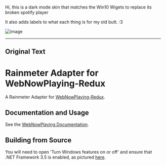 Hi, this is a dark mode skin that matches the Win10 Wigets to replace its broken spotify player

It also adds labels to what each thing is for my old butt. :3



![image](https://github.com/MondoCat/WebNowPlaying-Rainmeter-Win10-Widgets-Dark-Skin/assets/123789500/ce44c394-10cb-4c59-8c77-44b8ce272ff5)




----------
Original Text
----------


# Rainmeter Adapter for WebNowPlaying-Redux

A Rainmeter Adapter for [WebNowPlaying-Redux](https://github.com/keifufu/WebNowPlaying-Redux).

## Documentation and Usage

See the [WebNowPlaying Documentation](https://wnp.keifufu.dev/rainmeter/usage).

## Building from Source

You will need to open 'Turn Windows features on or off' and ensure that .NET Framework 3.5 is enabled, as pictured [here](https://github.com/keifufu/WebNowPlaying-Redux-Rainmeter/blob/main/img/dotnet-framework-3.5.jpg?raw=true).
